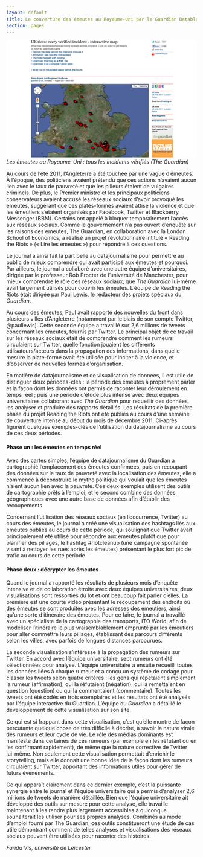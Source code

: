 ```yaml
---
layout: default
title: La couverture des émeutes au Royaume-Uni par le Guardian Datablog
section: pages
---
```


<div id="FIG0316" class="imageblock">
<div class="content">
<img alt="Emeutes britanniques: Tous les évènements vérifiés" src="../figs/incoming/03-ZZ.png"></div>
<div class="title"><em>Les émeutes au Royaume-Uni : tous les incidents vérifiés (The Guardian)</em></div>
</div>

Au cours de l’été 2011, l’Angleterre a été touchée par une vague d’émeutes. À l’époque, des politiciens avaient prétendu que ces actions n’avaient aucun lien avec le taux de pauvreté et que les pilleurs étaient de vulgaires criminels. De plus, le Premier ministre et les principaux politiciens conservateurs avaient accusé les réseaux sociaux d’avoir provoqué les émeutes, suggérant que ces plates-formes avaient attisé la violence et que les émeutiers s’étaient organisés par Facebook, Twitter et Blackberry Messenger (BBM). Certains ont appelé à bloquer temporairement l’accès aux réseaux sociaux. Comme le gouvernement n’a pas ouvert d’enquête sur les raisons des émeutes, The Guardian, en collaboration avec la London School of Economics, a réalisé un projet révolutionnaire intitulé « Reading the Riots » (« Lire les émeutes ») pour répondre à ces questions.

Le journal a ainsi fait la part belle au datajournalisme pour permettre au public de mieux comprendre qui avait participé aux émeutes et pourquoi. Par ailleurs, le journal a collaboré avec une autre équipe d’universitaires, dirigée par le professeur Rob Procter de l’université de Manchester, pour mieux comprendre le rôle des réseaux sociaux, que _The Guardian_ lui-même avait largement utilisés pour couvrir les émeutes. L’équipe de Reading the Riots était dirigée par Paul Lewis, le rédacteur des projets spéciaux du _Guardian_.

Au cours des émeutes, Paul avait rapporté des nouvelles du front dans plusieurs villes d’Angleterre (notamment par le biais de son compte Twitter, @paullewis). Cette seconde équipe a travaillé sur 2,6 millions de tweets concernant les émeutes, fournis par Twitter. Le principal objet de ce travail sur les réseaux sociaux était de comprendre comment les rumeurs circulaient sur Twitter, quelle fonction jouaient les différents utilisateurs/acteurs dans la propagation des informations, dans quelle mesure la plate-forme avait été utilisée pour inciter à la violence, et d’observer de nouvelles formes d’organisation.

En matière de datajournalisme et de visualisation de données, il est utile de distinguer deux périodes-clés : la période des émeutes à proprement parler et la façon dont les données ont permis de raconter leur déroulement en temps réel ; puis une période d’étude plus intense avec deux équipes universitaires collaborant avec _The Guardian_ pour recueillir des données, les analyser et produire des rapports détaillés. Les résultats de la première phase du projet Reading the Riots ont été publiés au cours d’une semaine de couverture intense au début du mois de décembre 2011. Ci-après figurent quelques exemples-clés de l’utilisation du datajournalisme au cours de ces deux périodes.

#### Phase un : les émeutes en temps réel

Avec des cartes simples, l’équipe de datajournalisme du Guardian a cartographié l’emplacement des émeutes confirmées, puis en recoupant des données sur le taux de pauvreté avec la localisation des émeutes, elle a commencé à déconstruire le mythe politique qui voulait que les émeutes n’aient aucun lien avec la pauvreté. Ces deux exemples utilisent des outils de cartographie prêts à l’emploi, et le second combine des données géographiques avec une autre base de données afin d’établir des recoupements.

Concernant l’utilisation des réseaux sociaux (en l’occurrence, Twitter) au cours des émeutes, le journal a créé une visualisation des hashtags liés aux émeutes publiés au cours de cette période, qui soulignait que Twitter avait principalement été utilisé pour répondre aux émeutes plutôt que pour planifier des pillages, le hashtag #riotcleanup (une campagne spontanée visant à nettoyer les rues après les émeutes) présentant le plus fort pic de trafic au cours de cette période.

#### Phase deux : décrypter les émeutes

Quand le journal a rapporté les résultats de plusieurs mois d’enquête intensive et de collaboration étroite avec deux équipes universitaires, deux visualisations sont ressorties du lot et ont beaucoup fait parler d’elles. La première est une courte vidéo présentant le recoupement des endroits où des émeutes se sont produites avec les adresses des émeutiers, ainsi qu’une sorte d’itinéraire des émeutes. Pour ce faire, le journal a travaillé avec un spécialiste de la cartographie des transports, ITO World, afin de modéliser l’itinéraire le plus vraisemblablement emprunté par les émeutiers pour aller commettre leurs pillages, établissant des parcours différents selon les villes, avec parfois de longues distances parcourues.

La seconde visualisation s’intéresse à la propagation des rumeurs sur Twitter. En accord avec l’équipe universitaire, sept rumeurs ont été sélectionnées pour analyse. L’équipe universitaire a ensuite recueilli toutes les données liées à chaque rumeur et a conçu un système de codage pour classer les tweets selon quatre critères : les gens qui répétaient simplement la rumeur (affirmation), qui la réfutaient (négation), qui la remettaient en question (question) ou qui la commentaient (commentaire). Toutes les tweets ont été codés en trois exemplaires et les résultats ont été analysés par l’équipe interactive du Guardian. L’équipe du _Guardian_ a détaillé le développement de cette visualisation sur son site.

Ce qui est si frappant dans cette visualisation, c’est qu’elle montre de façon percutante quelque chose de très difficile à décrire, à savoir la nature virale des rumeurs et leur cycle de vie. Le rôle des médias dominants est manifeste dans certaines de ces rumeurs (par exemple en les réfutant ou en les confirmant rapidement), de même que la nature corrective de Twitter lui-même. Non seulement cette visualisation permettait d’enrichir le storytelling, mais elle donnait une bonne idée de la façon dont les rumeurs circulaient sur Twitter, apportant des informations utiles pour gérer de futurs évènements.

Ce qui apparaît clairement dans ce dernier exemple, c’est la puissante synergie entre le journal et l’équipe universitaire qui a permis d’analyser 2,6 millions de tweets de manière détaillée. Bien que l’équipe universitaire ait développé des outils sur mesure pour cette analyse, elle travaille maintenant à les rendre plus largement accessibles à quiconque souhaiterait les utiliser pour ses propres analyses. Combinés au mode d’emploi fourni par The Guardian, ces outils constitueront une étude de cas utile démontrant comment de telles analyses et visualisations des réseaux sociaux peuvent être utilisées pour raconter des histoires.

_Farida Vis, université de Leicester_
